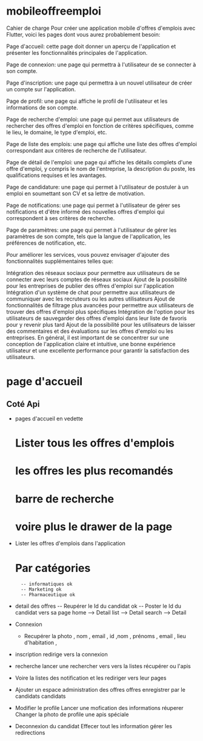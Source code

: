 # mobileoffreemploi


Cahier de charge Pour créer une application mobile d'offres d'emplois avec Flutter, voici les pages dont vous aurez probablement besoin:

Page d'accueil: cette page doit donner un aperçu de l'application et présenter les fonctionnalités principales de l'application.

Page de connexion: une page qui permettra à l'utilisateur de se connecter à son compte.

Page d'inscription: une page qui permettra à un nouvel utilisateur de créer un compte sur l'application.

Page de profil: une page qui affiche le profil de l'utilisateur et les informations de son compte.

Page de recherche d'emploi: une page qui permet aux utilisateurs de rechercher des offres d'emploi en fonction de critères spécifiques, comme le lieu, le domaine, le type d'emploi, etc.

Page de liste des emplois: une page qui affiche une liste des offres d'emploi correspondant aux critères de recherche de l'utilisateur.

Page de détail de l'emploi: une page qui affiche les détails complets d'une offre d'emploi, y compris le nom de l'entreprise, la description du poste, les qualifications requises et les avantages.

Page de candidature: une page qui permet à l'utilisateur de postuler à un emploi en soumettant son CV et sa lettre de motivation.

Page de notifications: une page qui permet à l'utilisateur de gérer ses notifications et d'être informé des nouvelles offres d'emploi qui correspondent à ses critères de recherche.

Page de paramètres: une page qui permet à l'utilisateur de gérer les paramètres de son compte, tels que la langue de l'application, les préférences de notification, etc.

Pour améliorer les services, vous pouvez envisager d'ajouter des fonctionnalités supplémentaires telles que:

Intégration des réseaux sociaux pour permettre aux utilisateurs de se connecter avec leurs comptes de réseaux sociaux
Ajout de la possibilité pour les entreprises de publier des offres d'emploi sur l'application
Intégration d'un système de chat pour permettre aux utilisateurs de communiquer avec les recruteurs ou les autres utilisateurs
Ajout de fonctionnalités de filtrage plus avancées pour permettre aux utilisateurs de trouver des offres d'emploi plus spécifiques
Intégration de l'option pour les utilisateurs de sauvegarder des offres d'emploi dans leur liste de favoris pour y revenir plus tard
Ajout de la possibilité pour les utilisateurs de laisser des commentaires et des évaluations sur les offres d'emploi ou les entreprises.
En général, il est important de se concentrer sur une conception de l'application claire et intuitive, une bonne expérience utilisateur et une excellente performance pour garantir la satisfaction des utilisateurs.


# page d'accueil


##    Coté Api

- pages d'accueil en vedette
     # Lister tous les offres d'emplois
     # les offres les plus recomandés
     # barre de recherche 
     # voire plus le drawer de la page

- Lister les offres d'emplois dans l'application
     # Par catégories
        -- informatiques ok
        -- Marketing ok
        -- Pharmaceutique ok

- detail des offres
  -- Reupérer le Id du candidat ok
  -- Poster le Id du candidat vers sa page
  home --> Detail
  list --> Detail
  search --> Detail

- Connexion
   - Recupérer la photo , nom , email , id ,nom , prénoms , email , lieu d'habitation , 
   
- inscription
    redirige vers la connexion

- recherche
   lancer une rechercher vers vers la listes récupérer ou l'apis
 
- Voire la listes des notification et les rediriger vers leur pages

- Ajouter un espace administration des offres offres enregistrer par le candidats candidats

- Modifier le profile
   Lancer une mofication des informations réuperer
   Changer la photo de profile une apis spéciale

- Deconnexion du candidat
  Effecer tout les information gérer les redirections





